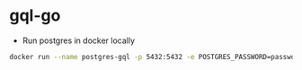 # gql-go
- Run postgres in docker locally
```bash
docker run --name postgres-gql -p 5432:5432 -e POSTGRES_PASSWORD=password -d postgres:14
```